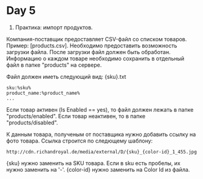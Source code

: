 # Day 5

1. Практика: импорт продуктов.

Компания-поставщик предоставляет CSV-файл со списком товаров. Пример: [products.csv].
Необходимо предоставить возможность загрузки файла.
После загрузки файл должен быть обработан. Информацию о каждом товаре необходимо сохранить в отдельный файл в папке "products" на сервере.

Файл должен иметь следующий вид:
{sku}.txt
```
sku:%sku%
product_name:%product_name%
...
```

Если товар активен (Is Enabled == yes), то файл должен лежать в папке "products/enabled".
Если товар неактивен, то в папке "products/disabled".

К данным товара, полученым от поставщика нужно добавить ссылку на фото товара.
Ссылка строится по следющему шаблону:
```
http://cdn.richandroyal.de/media/external/D/{sku}_{color-id}_1_455.jpg
```
{sku} нужно заменить на SKU товара. Если в sku есть пробелы, их нужно заменить на '-'.
{color-id} нужно заменить на Color Id из файла.
